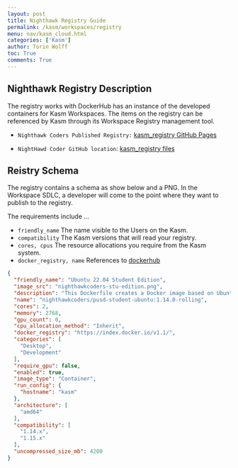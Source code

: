 ```yaml
---
layout: post
title: Nighthawk Registry Guide
permalink: /kasm/workspaces/registry
menu: nav/kasm_cloud.html
categories: ['Kasm']
author: Torin Wolff
toc: True
comments: True
---
```


## Nighthawk Registry Description

The registry works with DockerHub has an instance of the developed containers for Kasm Workspaces. The items on the registry can be referenced by Kasm through its Workspace Registry management tool.

- `Nighthawk Coders Published Registry:` [kasm_registry GitHub Pages](https://nighthawkcoders.github.io/kasm_registry/1.0/)

- `NightHawd Coder GitHub location`: [kasm_registry files](https://github.com/nighthawkcoders/kasm_registry)



## Reistry Schema

The registry contains a schema as show below and a PNG.  In the Workspace SDLC, a developer will come to the point where they want to publish to the registry. 

The requirements include ...
- `friendly_name`  The name visible to the Users on the Kasm.
- `compatibility` The Kasm versions that will read your registry.
- `cores, cpus` The resource allocations you require from the Kasm system.
- `docker_registry, name` References to [dockerhub](hhttps://hub.docker.com/repository/docker/nighthawkcoders/pusd-student-ubuntu/general)

```json
{
  "friendly_name": "Ubuntu 22.04 Student Edition",
  "image_src": "nighthawkcoders-stu-edition.png",
  "description": "This Dockerfile creates a Docker image based on Ubuntu, with Google Chrome and Visual Studio Code pre-installed. It's designed to provide students with a consistent, ready-to-use development environment on any device.",
  "name": "nighthawkcoders/pusd-student-ubuntu:1.14.0-rolling",
  "cores": 2,
  "memory": 2768,
  "gpu_count": 0,
  "cpu_allocation_method": "Inherit",
  "docker_registry": "https://index.docker.io/v1.1/",
  "categories": [
    "Desktop",
    "Development"
  ],
  "require_gpu": false,
  "enabled": true,
  "image_type": "Container",
  "run_config": {
    "hostname": "kasm"
  },
  "architecture": [
    "amd64"
  ],
  "compatibility": [
    "1.14.x",
    "1.15.x"
  ],
  "uncompressed_size_mb": 4200
}
```
